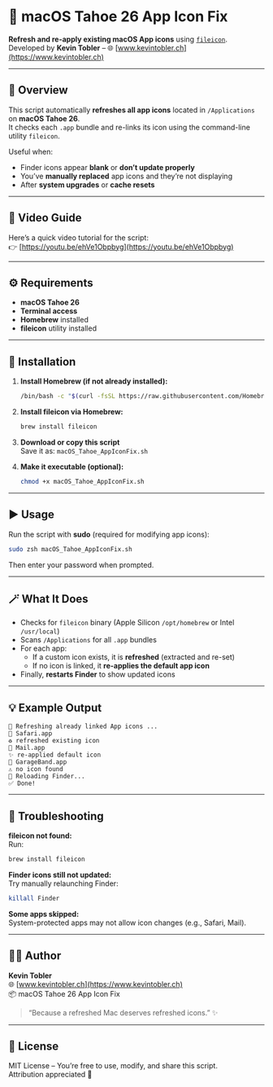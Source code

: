 # 🎨 macOS Tahoe 26 App Icon Fix

**Refresh and re-apply existing macOS App icons** using [`fileicon`](https://github.com/mklement0/fileicon).  
Developed by **Kevin Tobler** – 🌐 [www.kevintobler.ch](https://www.kevintobler.ch)

---

## 🧩 Overview

This script automatically **refreshes all app icons** located in `/Applications` on **macOS Tahoe 26**.  
It checks each `.app` bundle and re-links its icon using the command-line utility `fileicon`.

Useful when:
- Finder icons appear **blank** or **don’t update properly**
- You’ve **manually replaced** app icons and they’re not displaying
- After **system upgrades** or **cache resets**

---

## 🎥 Video Guide

Here’s a quick video tutorial for the script:  
👉 [https://youtu.be/ehVe1Obpbyg](https://youtu.be/ehVe1Obpbyg)

---

## ⚙️ Requirements

- **macOS Tahoe 26**
- **Terminal access**  
- **Homebrew** installed  
- **fileicon** utility installed  

---

## 🧭 Installation

1. **Install Homebrew (if not already installed):**
   ```bash
   /bin/bash -c "$(curl -fsSL https://raw.githubusercontent.com/Homebrew/install/HEAD/install.sh)"
   ```

2. **Install fileicon via Homebrew:**
   ```bash
   brew install fileicon
   ```

3. **Download or copy this script**  
   Save it as: `macOS_Tahoe_AppIconFix.sh`

4. **Make it executable (optional):**
   ```bash
   chmod +x macOS_Tahoe_AppIconFix.sh
   ```

---

## ▶️ Usage

Run the script with **sudo** (required for modifying app icons):

```bash
sudo zsh macOS_Tahoe_AppIconFix.sh
```

Then enter your password when prompted.

---

## 🪄 What It Does

- Checks for `fileicon` binary (Apple Silicon `/opt/homebrew` or Intel `/usr/local`)
- Scans `/Applications` for all `.app` bundles
- For each app:
  - If a custom icon exists, it is **refreshed** (extracted and re-set)
  - If no icon is linked, it **re-applies the default app icon**
- Finally, **restarts Finder** to show updated icons

---

## 💡 Example Output

```
🎨 Refreshing already linked App icons ...
🔧 Safari.app
♻️ refreshed existing icon
🔧 Mail.app
✨ re-applied default icon
🔧 GarageBand.app
⚠️ no icon found
🔄 Reloading Finder...
✅ Done!
```

---

## 🧹 Troubleshooting

**fileicon not found:**  
Run:
```bash
brew install fileicon
```

**Finder icons still not updated:**  
Try manually relaunching Finder:
```bash
killall Finder
```

**Some apps skipped:**  
System-protected apps may not allow icon changes (e.g., Safari, Mail).

---

## 🧑‍💻 Author

**Kevin Tobler**  
🌐 [www.kevintobler.ch](https://www.kevintobler.ch)  
📦 macOS Tahoe 26 App Icon Fix

> “Because a refreshed Mac deserves refreshed icons.” ✨

---

## 🪪 License

MIT License – You’re free to use, modify, and share this script.  
Attribution appreciated 🙌
